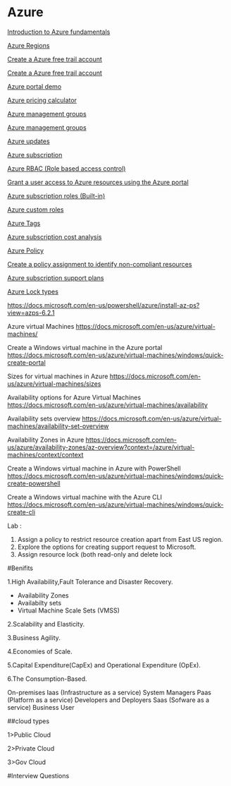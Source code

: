 # Azure

[Introduction to Azure fundamentals](https://docs.microsoft.com/en-us/learn/modules/intro-to-azure-fundamentals/)
 
[Azure Regions](https://azure.microsoft.com/en-in/global-infrastructure/geographies/)

[Create a Azure free trail account](https://k21academy.com/microsoft-azure/create-free-microsoft-azure-trial-account/)
	
[Create a Azure free trail account](https://docs.microsoft.com/en-us/learn/modules/create-an-azure-account/)

[Azure portal demo](https://docs.microsoft.com/en-us/azure/azure-portal/azure-portal-overview)

[Azure pricing calculator](https://azure.microsoft.com/en-in/pricing/calculator/)

[Azure management groups](https://docs.microsoft.com/en-us/azure/governance/management-groups/overview)

[Azure management groups](https://francescomolfese.it/en/2019/07/azure-governance-come-organizzare-le-risorse-utilizzando-gli-azure-management-groups/)

[Azure updates](https://azure.microsoft.com/en-us/updates/)

[Azure subscription](https://docs.microsoft.com/en-us/azure/cloud-adoption-framework/decision-guides/subscriptions/)

[Azure RBAC (Role based access control)](https://docs.microsoft.com/en-us/azure/role-based-access-control/)

[Grant a user access to Azure resources using the Azure portal](https://docs.microsoft.com/en-us/azure/role-based-access-control/quickstart-assign-role-user-portal)

[Azure subscription roles (Built-in)](https://docs.microsoft.com/en-us/azure/role-based-access-control/rbac-and-directory-admin-roles)

[Azure custom roles](https://docs.microsoft.com/en-us/azure/role-based-access-control/custom-roles)

[Azure Tags](https://docs.microsoft.com/en-us/azure/azure-resource-manager/management/tag-resources?tabs=json)

[Azure subscription cost analysis](https://docs.microsoft.com/en-us/azure/cost-management-billing/costs/quick-acm-cost-analysis?tabs=azure-portal)

[Azure Policy](https://docs.microsoft.com/en-us/azure/governance/policy/)

[Create a policy assignment to identify non-compliant resources](https://docs.microsoft.com/en-us/azure/governance/policy/assign-policy-portal)

[Azure subscription support plans](https://azure.microsoft.com/en-in/support/plans/)

[Azure Lock types](https://docs.microsoft.com/en-us/azure/azure-resource-manager/management/lock-resources?tabs=json)

https://docs.microsoft.com/en-us/powershell/azure/install-az-ps?view=azps-6.2.1

Azure virtual Machines https://docs.microsoft.com/en-us/azure/virtual-machines/

Create a Windows virtual machine in the Azure portal https://docs.microsoft.com/en-us/azure/virtual-machines/windows/quick-create-portal

Sizes for virtual machines in Azure https://docs.microsoft.com/en-us/azure/virtual-machines/sizes

Availability options for Azure Virtual Machines https://docs.microsoft.com/en-us/azure/virtual-machines/availability

Availability sets overview https://docs.microsoft.com/en-us/azure/virtual-machines/availability-set-overview

Availability Zones in Azure https://docs.microsoft.com/en-us/azure/availability-zones/az-overview?context=/azure/virtual-machines/context/context

Create a Windows virtual machine in Azure with PowerShell https://docs.microsoft.com/en-us/azure/virtual-machines/windows/quick-create-powershell

Create a Windows virtual machine with the Azure CLI https://docs.microsoft.com/en-us/azure/virtual-machines/windows/quick-create-cli

Lab :

1. Assign a policy to restrict resource creation apart from East US region.
2. Explore the options for creating support request to Microsoft.
3. Assign resource lock (both read-only and delete lock

#Benifits

1.High Availability,Fault Tolerance and Disaster Recovery.

- Availability Zones
- Availabilty sets
- Virtual Machine Scale Sets (VMSS)

2.Scalability and Elasticity.

3.Business Agility.

4.Economies of Scale.

5.Capital Expenditure(CapEx) and Operational Expenditure (OpEx).

6.The Consumption-Based.

On-premises
Iaas (Infrastructure as a service) System Managers
Paas (Platform as a service) Developers and Deployers
Saas (Sofware as a service) Business User

##cloud types

1>Public Cloud

2>Private Cloud

3>Gov Cloud

#Interview Questions


